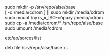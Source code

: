 sudo mkdir -p /srv/repo/alse/base  
[ -d /media/cdrom ] || sudo mkdir /media/cdrom  
sudo mount /путь_к_ISO-образу /media/cdrom  
sudo cp -a /media/cdrom/* /srv/repo/alse/base  
sudo umount /media/cdrom

etc/ap/sorces/list

deb file:/srv/repo/alse/base  x....